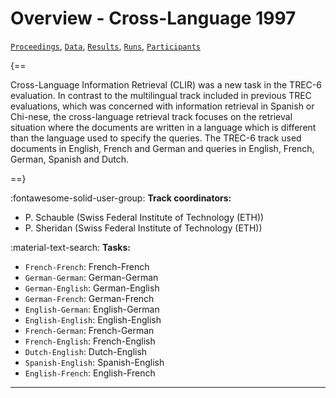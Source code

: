 # Overview - Cross-Language 1997

[`Proceedings`](./proceedings.md), [`Data`](./data.md), [`Results`](./results.md), [`Runs`](./runs.md), [`Participants`](./participants.md)

{==

Cross-Language Information Retrieval (CLIR) was a new task in the TREC-6 evaluation. In contrast to the multilingual track included in previous TREC evaluations, which was concerned with information retrieval in Spanish or Chi-nese, the cross-language retrieval track focuses on the retrieval situation where the documents are written in a language which is different than the language used to specify the queries. The TREC-6 track used documents in English, French and German and queries in English, French, German, Spanish and Dutch.

==}

:fontawesome-solid-user-group: **Track coordinators:**

- P. Schauble (Swiss Federal Institute of Technology (ETH)) 
- P. Sheridan (Swiss Federal Institute of Technology (ETH)) 

:material-text-search: **Tasks:**

- `French-French`: French-French 
- `German-German`: German-German 
- `German-English`: German-English 
- `German-French`: German-French 
- `English-German`: English-German 
- `English-English`: English-English 
- `French-German`: French-German 
- `French-English`: French-English 
- `Dutch-English`: Dutch-English 
- `Spanish-English`: Spanish-English 
- `English-French`: English-French 



---

